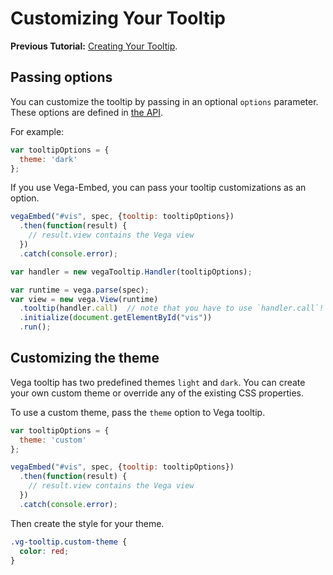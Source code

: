 # Customizing Your Tooltip

__Previous Tutorial:__ [Creating Your Tooltip](creating_your_tooltip.md).

## Passing options

You can customize the tooltip by passing in an optional `options` parameter. These options are defined in [the API](APIs.md#options).

For example:

```js
var tooltipOptions = {
  theme: 'dark'
};
```

If you use Vega-Embed, you can pass your tooltip customizations  as an option.

```js
vegaEmbed("#vis", spec, {tooltip: tooltipOptions})
  .then(function(result) {
    // result.view contains the Vega view
  })
  .catch(console.error);
```

```js
var handler = new vegaTooltip.Handler(tooltipOptions);

var runtime = vega.parse(spec);
var view = new vega.View(runtime)
  .tooltip(handler.call)  // note that you have to use `handler.call`!
  .initialize(document.getElementById("vis"))
  .run();
```

## Customizing the theme

Vega tooltip has two predefined themes `light` and `dark`. You can create your own custom theme or override any of the existing CSS properties. 

To use a custom theme, pass the `theme` option to Vega tooltip.

```js
var tooltipOptions = {
  theme: 'custom'
};

vegaEmbed("#vis", spec, {tooltip: tooltipOptions})
  .then(function(result) {
    // result.view contains the Vega view
  })
  .catch(console.error);
```

Then create the style for your theme. 

```css
.vg-tooltip.custom-theme {
  color: red;
}
```
